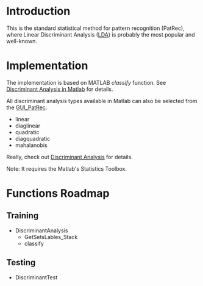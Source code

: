 # Introduction #

This is the standard statistical method for pattern recognition (PatRec), where Linear Discriminant Analysis ([LDA](http://en.wikipedia.org/wiki/Linear_discriminant_analysis)) is probably the most popular and well-known.

# Implementation #

The implementation is based on MATLAB _classify_ function. See [Discriminant Analysis in Matlab](http://www.mathworks.se/help/toolbox/stats/classify.html) for details.

All discriminant analysis types available in Matlab can also be selected from the [GUI\_PatRec](GUI_PatRec.md).

  * linear
  * diaglinear
  * quadratic
  * diagquadratic
  * mahalanobis

Really, check out [Discriminant Analysis](http://www.mathworks.se/help/toolbox/stats/classify.html) for details.

Note: It requires the Matlab's Statistics Toolbox.

# Functions Roadmap #
## Training ##

  * DiscriminantAnalysis
    * GetSetsLables\_Stack
    * classify

## Testing ##

  * DiscriminantTest